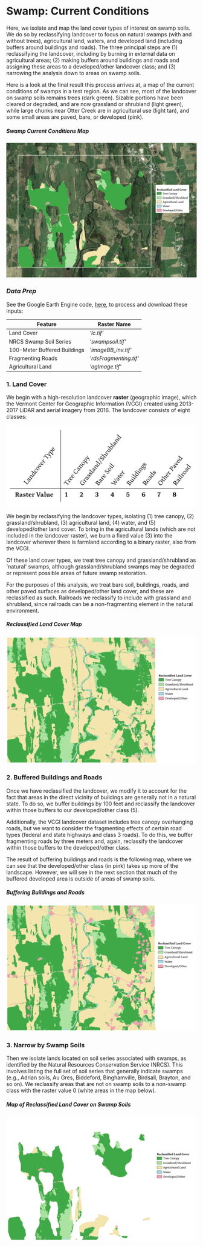 
# Swamp: Current Conditions

Here, we isolate and map the land cover types of interest on swamp soils. We do so by reclassifying landcover to focus on natural swamps (with and without trees), agricultural land, waters, and developed land (including buffers around buildings and roads). The three principal steps are (1) reclassifying the landcover, including by burning in external data on agricultural areas; (2) making buffers around buildings and roads and assigning these areas to a developed/other landcover class; and (3) narrowing the analysis down to areas on swamp soils.

Here is a look at the final result this process arrives at, a map of the current conditions of swamps in a test region. As we can see, most of the landcover on swamp soils remains trees (dark green). Sizable portions have been cleared or degraded, and are now grassland or shrubland (light green), while large chunks near Otter Creek are in agricultural use (light tan), and some small areas are paved, bare, or developed (pink).

##### Swamp Current Conditions Map
![Swamp Current Conditions Map](imgs/result.png)

### *Data Prep*
See the Google Earth Engine code,
[here](https://code.earthengine.google.com/817a1d84209bc94c67b73347357faae6), to process and download these inputs:

|Feature|Raster Name|
|---|---|
|Land Cover|*'lc.tif'*|
|NRCS Swamp Soil Series|*'swampsoil.tif'*|
|100-Meter Buffered Buildings|*'imageBB_inv.tif'*|
|Fragmenting Roads|*'rdsFragmenting.tif'*|
|Agricultural Land|*'agImage.tif'*|

### 1. Land Cover  

We begin with a high-resolution landcover **raster** (geographic image), which the Vermont Center for Geographic Information (VCGI) created using 2013-2017 LiDAR and aerial imagery from 2016. The landcover consists of eight classes:

![landcover classes](imgs/legend.png)

We begin by reclassifying the landcover types, isolating (1) tree canopy, (2) grassland/shrubland, (3) agricultural land, (4) water, and (5) developed/other land cover. To bring in the agricultural lands (which are not included in the landcover raster), we burn a fixed value (3) into the landcover wherever there is farmland according to a binary raster, also from the VCGI.

Of these land cover types, we treat tree canopy and grassland/shrubland as 'natural' swamps, although grassland/shrubland swamps may be degraded or represent possible areas of future swamp restoration.

For the purposes of this analysis, we treat bare soil, buildings, roads, and other paved surfaces as developed/other land cover, and these are reclassified as such. Railroads we reclassify to include with grassland and shrubland, since railroads can be a non-fragmenting element in the natural environment.

##### Reclassified Land Cover Map

![Reclassified Land Cover Map](imgs/lcReclass.png)

### 2.  Buffered Buildings and Roads  

Once we have reclassified the landcover, we modify it to account for the fact that areas in the direct vicinity of buildings are generally not in a natural state. To do so, we buffer buildings by 100 feet and reclassify the landcover within those buffers to our developed/other class (5).

Additionally, the VCGI landcover dataset includes tree canopy overhanging roads, but we want to consider the fragmenting effects of certain road types (federal and state highways and class 3 roads). To do this, we buffer fragmenting roads by three meters and, again, reclassify the landcover within those buffers to the developed/other class.

The result of buffering buildings and roads is the following map, where we can see that the developed/other class (in pink) takes up more of the landscape. However, we will see in the next section that much of the buffered developed area is outside of areas of swamp soils.

##### Buffering Buildings and Roads

![Buffered Buildings and Roads](imgs/buffers.png)

### 3. Narrow by Swamp Soils

Then we isolate lands located on soil series associated with swamps, as identified by the Natural Resources Conservation Service (NRCS). This involves listing the full set of soil series that generally indicate swamps (e.g., Adrian soils, Au Gres, Biddeford, Binghamville, Birdsall, Brayton, and so on). We reclassify areas that are not on swamp soils to a non-swamp class with the raster value 0 (white areas in the map below).

##### Map of Reclassified Land Cover on Swamp Soils

![Narrow by Swamp Soils](imgs/swamp_landcover.png)
